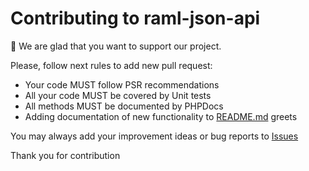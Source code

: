 Contributing to raml-json-api
========================

:wave: We are glad that you want to support our project. 

Please, follow next rules to add new pull request:

* Your code MUST follow PSR recommendations
* All your code MUST be covered by Unit tests
* All methods MUST be documented by PHPDocs
* Adding documentation of new functionality to [README.md](https://github.com/RJAPI/api-generator/blob/master/README.md) greets

You may always add your improvement ideas or bug reports to [Issues](https://github.com/RJAPI/api-generator/issues)

Thank you for contribution
